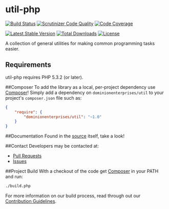 # util-php
[![Build Status](http://img.shields.io/travis/dominionenterprises/util-php.svg?style=flat)](https://travis-ci.org/dominionenterprises/util-php)
[![Scrutinizer Code Quality](http://img.shields.io/scrutinizer/g/dominionenterprises/util-php.svg?style=flat)](https://scrutinizer-ci.com/g/dominionenterprises/util-php/)
[![Code Coverage](http://img.shields.io/scrutinizer/coverage/g/dominionenterprises/util-php.svg?style=flat)](https://scrutinizer-ci.com/g/dominionenterprises/util-php/)

[![Latest Stable Version](http://img.shields.io/packagist/v/dominionenterprises/util.svg?style=flat)](https://packagist.org/packages/dominionenterprises/util)
[![Total Downloads](http://img.shields.io/packagist/dt/dominionenterprises/util.svg?style=flat)](https://packagist.org/packages/dominionenterprises/util)
[![License](http://img.shields.io/packagist/l/dominionenterprises/util.svg?style=flat)](https://packagist.org/packages/dominionenterprises/util)

A collection of general utilities for making common programming tasks easier.

## Requirements

util-php requires PHP 5.3.2 (or later).

##Composer
To add the library as a local, per-project dependency use [Composer](http://getcomposer.org)! Simply add a dependency on
`dominionenterprises/util` to your project's `composer.json` file such as:

```json
{
    "require": {
        "dominionenterprises/util": "~1.0"
    }
}
```
##Documentation
Found in the [source](src) itself, take a look!

##Contact
Developers may be contacted at:

 * [Pull Requests](https://github.com/dominionenterprises/util-php/pulls)
 * [Issues](https://github.com/dominionenterprises/util-php/issues)

##Project Build
With a checkout of the code get [Composer](http://getcomposer.org) in your PATH and run:

```sh
./build.php
```

For more information on our build process, read through out our [Contribution Guidelines](CONTRIBUTING.md).
